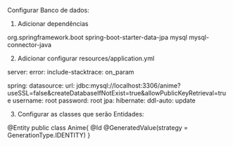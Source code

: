 Configurar Banco de dados: 

1. Adicionar dependências 

<dependency>
	<groupId>org.springframework.boot</groupId>
	<artifactId>spring-boot-starter-data-jpa</artifactId>
</dependency>
<dependency>
	<groupId>mysql</groupId>
	<artifactId>mysql-connector-java</artifactId>
</dependency>


2. Adicionar configurar resources/application.yml 


server:
  error:
    include-stacktrace: on_param

spring:
  datasource:
    url: jdbc:mysql://localhost:3306/anime?useSSL=false&createDatabaseIfNotExist=true&allowPublicKeyRetrieval=true
    username: root
    password: root
  jpa:
    hibernate:
      ddl-auto: update

3. Configurar as classes que serão Entidades:

@Entity
public class Anime{
@Id
@GeneratedValue(strategy = GenerationType.IDENTITY) 
}
